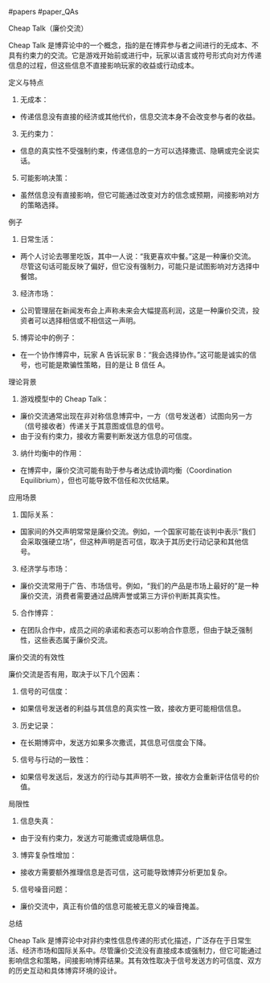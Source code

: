 #papers
#paper_QAs 

Cheap Talk（廉价交流）

Cheap Talk 是博弈论中的一个概念，指的是在博弈参与者之间进行的无成本、不具有约束力的交流。它是游戏开始前或进行中，玩家以语言或符号形式向对方传递信息的过程，但这些信息不直接影响玩家的收益或行动成本。

定义与特点

1. 无成本：

- 传递信息没有直接的经济或其他代价，信息交流本身不会改变参与者的收益。

3. 无约束力：

- 信息的真实性不受强制约束，传递信息的一方可以选择撒谎、隐瞒或完全说实话。

5. 可能影响决策：

- 虽然信息没有直接影响，但它可能通过改变对方的信念或预期，间接影响对方的策略选择。

例子

1. 日常生活：

- 两个人讨论去哪里吃饭，其中一人说：“我更喜欢中餐。”这是一种廉价交流。尽管这句话可能反映了偏好，但它没有强制力，可能只是试图影响对方选择中餐馆。

3. 经济市场：

- 公司管理层在新闻发布会上声称未来会大幅提高利润，这是一种廉价交流，投资者可以选择相信或不相信这一声明。

5. 博弈论中的例子：

- 在一个协作博弈中，玩家 A 告诉玩家 B：“我会选择协作。”这可能是诚实的信号，也可能是欺骗性策略，目的是让 B 信任 A。

理论背景

1. 游戏模型中的 Cheap Talk：

- 廉价交流通常出现在非对称信息博弈中，一方（信号发送者）试图向另一方（信号接收者）传递关于其意图或信息的信号。
- 由于没有约束力，接收方需要判断发送方信息的可信度。

3. 纳什均衡中的作用：

- 在博弈中，廉价交流可能有助于参与者达成协调均衡（Coordination Equilibrium），但也可能导致不信任和次优结果。

应用场景

1. 国际关系：

- 国家间的外交声明常常是廉价交流。例如，一个国家可能在谈判中表示“我们会采取强硬立场”，但这种声明是否可信，取决于其历史行动记录和其他信号。

3. 经济学与市场：

- 廉价交流常用于广告、市场信号。例如，“我们的产品是市场上最好的”是一种廉价交流，消费者需要通过品牌声誉或第三方评价判断其真实性。

5. 合作博弈：

- 在团队合作中，成员之间的承诺和表态可以影响合作意愿，但由于缺乏强制性，这些表态属于廉价交流。

廉价交流的有效性

廉价交流是否有用，取决于以下几个因素：

1. 信号的可信度：

- 如果信号发送者的利益与其信息的真实性一致，接收方更可能相信信息。

3. 历史记录：

- 在长期博弈中，发送方如果多次撒谎，其信息可信度会下降。

5. 信号与行动的一致性：

- 如果信号发送后，发送方的行动与其声明不一致，接收方会重新评估信号的价值。

局限性

1. 信息失真：

- 由于没有约束力，发送方可能撒谎或隐瞒信息。

3. 博弈复杂性增加：

- 接收方需要额外推理信息是否可信，这可能导致博弈分析更加复杂。

5. 信号噪音问题：

- 廉价交流中，真正有价值的信息可能被无意义的噪音掩盖。

总结

Cheap Talk 是博弈论中对非约束性信息传递的形式化描述，广泛存在于日常生活、经济市场和国际关系中。尽管廉价交流没有直接成本或强制力，但它可能通过影响信念和策略，间接影响博弈结果。其有效性取决于信号发送方的可信度、双方的历史互动和具体博弈环境的设计。